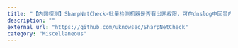 ```yaml
---
title: "【内网探测】SharpNetCheck-批量检测机器是否有出网权限，可在dnslog中回显内网ip地址和计算机名，可实现内网中的快速定位可出网机器"
description: ""
external_url: "https://github.com/uknowsec/SharpNetCheck"
category: "Miscellaneous"
---
```

